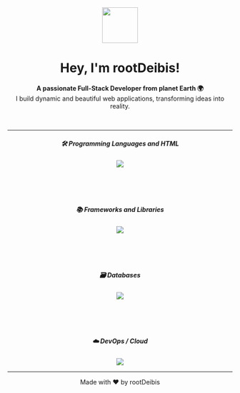 <div align="center">
  <img src="https://avatars.githubusercontent.com/u/35423510" width="80" />
  <h1 align="center">Hey, I'm rootDeibis!</h1>
  <p align="center">
    <strong>A passionate Full-Stack Developer from planet Earth 🌍</strong>
    <br/>
    I build dynamic and beautiful web applications, transforming ideas into reality.
  </p>
</div>

<br/>



<hr/>



<h5 align="center">🛠️ Programming Languages and HTML</h5>

<p align="center">
  <a href="https://skillicons.dev">
    <img src="https://skillicons.dev/icons?i=js,ts,html,css,python,go,java,php,rust,c,cs,dart" />
  </a>
  <br/>

</p>
<br/>
<br/>
<br/>
<h5 align="center" >📚 Frameworks and Libraries</h5>
<p align="center">
  <a href="https://skillicons.dev">
    <img src="https://skillicons.dev/icons?i=react,electron,nextjs,vue,nuxt,angular,express,nestjs,django,flask,laravel,astro,tauri,tailwind,sass,vite,flutter" />
  </a>
  <br/>

</p>

<br/>
<br/>
<br/>
<h5 align="center">🗃️ Databases</h5>
<p align="center">
  <a href="https://skillicons.dev">
    <img src="https://skillicons.dev/icons?i=mongodb,mysql,postgresql,redis" />
  </a>
  <br/>

</p>
<br/>
<br/>
<br/>

<h5 align="center">☁️ DevOps / Cloud </h5>
<p align="center">
  <a href="https://skillicons.dev">
    <img src="https://skillicons.dev/icons?i=docker,kubernetes,aws,gcp,firebase,vercel" />
  </a>
  <br/>

</p>

<hr/>


<div align="center">

  <p>
    Made with ❤️ by rootDeibis
  </p>
</div>

